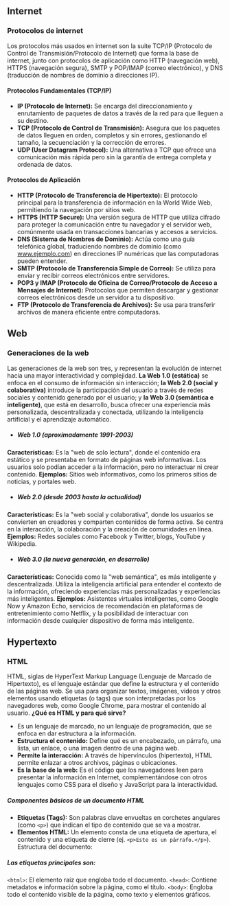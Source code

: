 ## Internet
### Protocolos de internet
Los protocolos más usados en internet son la suite TCP/IP (Protocolo de Control de Transmisión/Protocolo de Internet) que forma la base de internet, junto con protocolos de aplicación como HTTP (navegación web), HTTPS (navegación segura), SMTP y POP/IMAP (correo electrónico), y DNS (traducción de nombres de dominio a direcciones IP). 

#### Protocolos Fundamentales (TCP/IP)
- **IP (Protocolo de Internet):**
Se encarga del direccionamiento y enrutamiento de paquetes de datos a través de la red para que lleguen a su destino. 
- **TCP (Protocolo de Control de Transmisión):**
Asegura que los paquetes de datos lleguen en orden, completos y sin errores, gestionando el tamaño, la secuenciación y la corrección de errores. 
- **UDP (User Datagram Protocol):**
Una alternativa a TCP que ofrece una comunicación más rápida pero sin la garantía de entrega completa y ordenada de datos. 
#### Protocolos de Aplicación
- **HTTP (Protocolo de Transferencia de Hipertexto):** El protocolo principal para la transferencia de información en la World Wide Web, permitiendo la navegación por sitios web. 
- **HTTPS (HTTP Secure):** Una versión segura de HTTP que utiliza cifrado para proteger la comunicación entre tu navegador y el servidor web, comúnmente usada en transacciones bancarias y accesos a servicios. 
- **DNS (Sistema de Nombres de Dominio):** Actúa como una guía telefónica global, traduciendo nombres de dominio (como www.ejemplo.com) en direcciones IP numéricas que las computadoras pueden entender. 
- **SMTP (Protocolo de Transferencia Simple de Correo):** Se utiliza para enviar y recibir correos electrónicos entre servidores. 
- **POP3 y IMAP (Protocolo de Oficina de Correo/Protocolo de Acceso a Mensajes de Internet):** Protocolos que permiten descargar y gestionar correos electrónicos desde un servidor a tu dispositivo. 
- **FTP (Protocolo de Transferencia de Archivos):** Se usa para transferir archivos de manera eficiente entre computadoras. 


## Web
### Generaciones de la web
Las generaciones de la web son tres, y representan la evolución de internet hacia una mayor interactividad y complejidad. **La Web 1.0 (estática)** se enfoca en el consumo de información sin interacción; **la Web 2.0 (social y colaborativa)** introduce la participación del usuario a través de redes sociales y contenido generado por el usuario; y **la Web 3.0 (semántica e inteligente)**, que está en desarrollo, busca ofrecer una experiencia más personalizada, descentralizada y conectada, utilizando la inteligencia artificial y el aprendizaje automático. 

- ##### Web 1.0 (aproximadamente 1991-2003) 
**Características:**
Es la "web de solo lectura", donde el contenido era estático y se presentaba en formato de páginas web informativas. Los usuarios solo podían acceder a la información, pero no interactuar ni crear contenido.
**Ejemplos:**
Sitios web informativos, como los primeros sitios de noticias, y portales web.
- ##### Web 2.0 (desde 2003 hasta la actualidad) 
**Características:** Es la "web social y colaborativa", donde los usuarios se convierten en creadores y comparten contenidos de forma activa. Se centra en la interacción, la colaboración y la creación de comunidades en línea. 
**Ejemplos:** Redes sociales como Facebook y Twitter, blogs, YouTube y Wikipedia. 
- ##### Web 3.0 (la nueva generación, en desarrollo) 
**Características:**
Conocida como la "web semántica", es más inteligente y descentralizada. Utiliza la inteligencia artificial para entender el contexto de la información, ofreciendo experiencias más personalizadas y experiencias más inteligentes.
**Ejemplos:**
Asistentes virtuales inteligentes, como Google Now y Amazon Echo, servicios de recomendación en plataformas de entretenimiento como Netflix, y la posibilidad de interactuar con información desde cualquier dispositivo de forma más inteligente.

## Hypertexto
### HTML
HTML, siglas de HyperText Markup Language (Lenguaje de Marcado de Hipertexto), es el lenguaje estándar que define la estructura y el contenido de las páginas web. Se usa para organizar textos, imágenes, videos y otros elementos usando etiquetas (o tags) que son interpretadas por los navegadores web, como Google Chrome, para mostrar el contenido al usuario. 
**¿Qué es HTML y para qué sirve?**
- Es un lenguaje de marcado, no un lenguaje de programación, que se enfoca en dar estructura a la información. 
- **Estructura el contenido:** Define qué es un encabezado, un párrafo, una lista, un enlace, o una imagen dentro de una página web. 
- **Permite la interacción:** A través de hipervínculos (hipertexto), HTML permite enlazar a otros archivos, páginas o ubicaciones. 
- **Es la base de la web:** Es el código que los navegadores leen para presentar la información en Internet, complementándose con otros lenguajes como CSS para el diseño y JavaScript para la interactividad. 

 ##### **Componentes básicos de un documento HTML**
- **Etiquetas (Tags):**
Son palabras clave envueltas en corchetes angulares (como ```<p>```) que indican el tipo de contenido que se va a mostrar. 
- **Elementos HTML:**
Un elemento consta de una etiqueta de apertura, el contenido y una etiqueta de cierre (ej. ```<p>Este es un párrafo.</p>```). 
Estructura del documento:
##### **Las etiquetas principales son:**
```<html>```: El elemento raíz que engloba todo el documento. 
```<head>```: Contiene metadatos e información sobre la página, como el título. 
```<body>```: Engloba todo el contenido visible de la página, como texto y elementos gráficos. 
